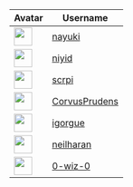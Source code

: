 <!-- CONTRIBUTORS START -->
| Avatar | Username |
|--------|----------|
| <img src="https://avatars.githubusercontent.com/u/672172?v=4" width="32"/> | [nayuki](https://github.com/nayuki) |
| <img src="https://avatars.githubusercontent.com/u/20237127?v=4" width="32"/> | [niyid](https://github.com/niyid) |
| <img src="https://avatars.githubusercontent.com/u/417274?v=4" width="32"/> | [scrpi](https://github.com/scrpi) |
| <img src="https://avatars.githubusercontent.com/u/26205140?v=4" width="32"/> | [CorvusPrudens](https://github.com/CorvusPrudens) |
| <img src="https://avatars.githubusercontent.com/u/7014?v=4" width="32"/> | [igorgue](https://github.com/igorgue) |
| <img src="https://avatars.githubusercontent.com/u/53613873?v=4" width="32"/> | [neilharan](https://github.com/neilharan) |
| <img src="https://avatars.githubusercontent.com/u/2221844?v=4" width="32"/> | [0-wiz-0](https://github.com/0-wiz-0) |
<!-- CONTRIBUTORS END -->






